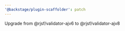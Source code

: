 ```yaml
---
'@backstage/plugin-scaffolder': patch
---
```


Upgrade from @rjsf/validator-ajv6 to @rjsf/validator-ajv8
